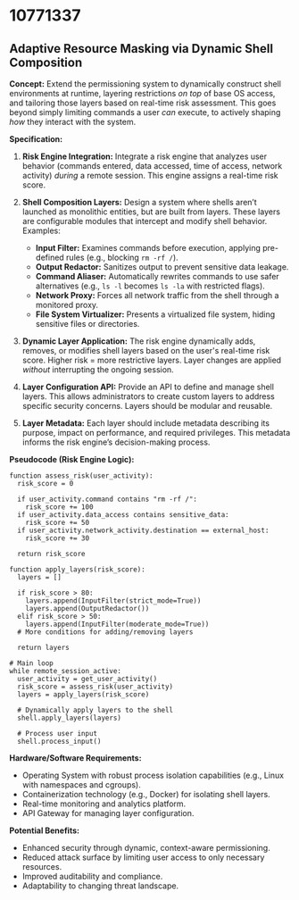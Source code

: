 # 10771337

## Adaptive Resource Masking via Dynamic Shell Composition

**Concept:** Extend the permissioning system to dynamically construct shell environments at runtime, layering restrictions *on top* of base OS access, and tailoring those layers based on real-time risk assessment. This goes beyond simply limiting commands a user *can* execute, to actively shaping *how* they interact with the system.

**Specification:**

1.  **Risk Engine Integration:** Integrate a risk engine that analyzes user behavior (commands entered, data accessed, time of access, network activity) *during* a remote session. This engine assigns a real-time risk score.

2.  **Shell Composition Layers:** Design a system where shells aren’t launched as monolithic entities, but are built from layers. These layers are configurable modules that intercept and modify shell behavior. Examples:
    *   **Input Filter:**  Examines commands before execution, applying pre-defined rules (e.g., blocking `rm -rf /`).
    *   **Output Redactor:** Sanitizes output to prevent sensitive data leakage.
    *   **Command Aliaser:**  Automatically rewrites commands to use safer alternatives (e.g., `ls -l` becomes `ls -la` with restricted flags).
    *   **Network Proxy:** Forces all network traffic from the shell through a monitored proxy.
    *   **File System Virtualizer:** Presents a virtualized file system, hiding sensitive files or directories.

3.  **Dynamic Layer Application:** The risk engine dynamically adds, removes, or modifies shell layers based on the user's real-time risk score. Higher risk = more restrictive layers. Layer changes are applied *without* interrupting the ongoing session.

4.  **Layer Configuration API:** Provide an API to define and manage shell layers.  This allows administrators to create custom layers to address specific security concerns.  Layers should be modular and reusable.

5.  **Layer Metadata:** Each layer should include metadata describing its purpose, impact on performance, and required privileges. This metadata informs the risk engine’s decision-making process.

**Pseudocode (Risk Engine Logic):**

```
function assess_risk(user_activity):
  risk_score = 0

  if user_activity.command contains "rm -rf /":
    risk_score += 100
  if user_activity.data_access contains sensitive_data:
    risk_score += 50
  if user_activity.network_activity.destination == external_host:
    risk_score += 30

  return risk_score

function apply_layers(risk_score):
  layers = []

  if risk_score > 80:
    layers.append(InputFilter(strict_mode=True))
    layers.append(OutputRedactor())
  elif risk_score > 50:
    layers.append(InputFilter(moderate_mode=True))
  # More conditions for adding/removing layers

  return layers

# Main loop
while remote_session_active:
  user_activity = get_user_activity()
  risk_score = assess_risk(user_activity)
  layers = apply_layers(risk_score)

  # Dynamically apply layers to the shell
  shell.apply_layers(layers)

  # Process user input
  shell.process_input()
```

**Hardware/Software Requirements:**

*   Operating System with robust process isolation capabilities (e.g., Linux with namespaces and cgroups).
*   Containerization technology (e.g., Docker) for isolating shell layers.
*   Real-time monitoring and analytics platform.
*   API Gateway for managing layer configuration.

**Potential Benefits:**

*   Enhanced security through dynamic, context-aware permissioning.
*   Reduced attack surface by limiting user access to only necessary resources.
*   Improved auditability and compliance.
*   Adaptability to changing threat landscape.